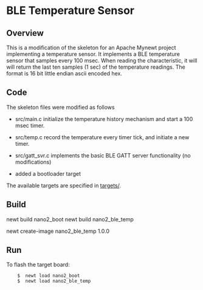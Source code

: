 # BLE Temperature Sensor

## Overview

This is a modification of the skeleton for an Apache Mynewt project implementing a temperature sensor.
It implements a BLE temperature sensor that samples every 100 msec.  When reading the characteristic, it will will return the last ten samples (1 sec) of the temperature readings. The format is 16 bit little endian ascii encoded hex.

## Code

The skeleton files were modified as follows

  * src/main.c initialize the temperature history mechanism and start a 100 msec timer.
  * src/temp.c record the temperature every timer tick, and initiate a new timer.
  * src/gatt_svr.c implements the basic BLE GATT server functionality (no modifications)

  * added a bootloader target 

The available targets are specified in [targets/](targets/).

## Build

newt build nano2_boot
newt build nano2_ble_temp

newt create-image nano2_ble_temp 1.0.0

## Run

To flash the target board:

```no-highlight
    $  newt load nano2_boot
    $  newt load nano2_ble_temp
```
